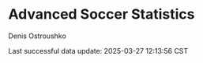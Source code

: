 # Advanced Soccer Statistics
Denis Ostroushko

<!-- gfm -->

Last successful data update: 2025-03-27 12:13:56 CST
